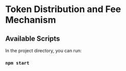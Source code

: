 # Token Distribution and Fee Mechanism

## Available Scripts

In the project directory, you can run:

### `npm start`

